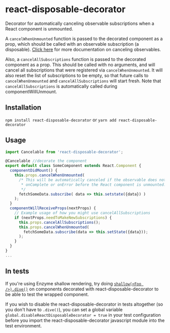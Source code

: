 # react-disposable-decorator
Decorator for automatically canceling observable subscriptions when a React
component is unmounted.

A `cancelWhenUnmounted` function is passed to the decorated component as a prop,
which should be called with an observable subscription (a disposable). [Click here](https://github.com/Reactive-Extensions/RxJS/issues/817#issuecomment-122729155)
for more documentation on canceling observables.

Also, a `cancelAllSubscriptions` function is passed to the decorated component as a prop. This should be called with
no arguments, and will cancel all subscriptions that were registered via `cancelWhenUnmounted`. It will also reset the list of
subscriptions to be empty, so that future calls to `cancelWhenUnmounted` and `cancelAllSubscriptions` will start fresh.
Note that `cancelAllSubscriptions` is automatically called during componentWillUnmount.

## Installation
`npm install react-disposable-decorator`
or
`yarn add react-disposable-decorator`

## Usage
```js
import Cancelable from 'react-disposable-decorator';

@Cancelable //decorate the component
export default class SomeComponent extends React.Component {
  componentDidMount() {
    this.props.cancelWhenUnmounted(
      /* This will be automatically canceled if the observable does not
	   * onComplete or onError before the React component is unmounted.
	   */
      fetchSomeData.subscribe( data => this.setstate({data}) )
    );
  }
  componentWillReceiveProps(nextProps) {
    // Example usage of how you might use cancelAllSubscriptions
    if (nextProps.needToMakeNewSubscriptions) {
      this.props.cancelAllSubscriptions();
      this.props.cancelWhenUnmounted(
        fetchSomeData.subscribe(data => this.setState({data}));
      );
    }
  }
}
...
```

## In tests

If you're using Enzyme shallow rendering, try doing [`shallow(<Foo />).dive()`](http://airbnb.io/enzyme/docs/api/ShallowWrapper/dive.html) on
components decorated with react-disposable-decorator to be able to test the wrapped component.

If you wish to disable the react-disposable-decorator in tests altogether (so you don't have to `.dive()`), you can
set a global variable `global.disableReactDisposableDecorator = true` in your test configuration before you import the
react-disposable-decorator javascript module into the test environment.
